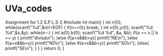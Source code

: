 # UVa_codes
Assignment for 1.2 S.P.L.S-2 
#include <cstdio>
int main() {
    int n{0};
    while(scanf("%d",&n)!=EOF)
    {
        if(n==0){
            break;
        }
        int x{0},y{0};
        scanf("%d %d",&x,&y);
        while(n--) {
            int a{0},b{0};
            scanf("%d %d", &a, &b);
            if(a == x || b == y)
            {
                printf("divisa\n");
            }else if(a>x&&b>y){
                printf("NE\n");
            }else if(a<x&&b>y){
                printf("NO\n");
            }else if(a<x&&b<y){
                printf("SO\n");
            }else{
                printf("SE\n");
            }
        }
    }
    return 0;
}
